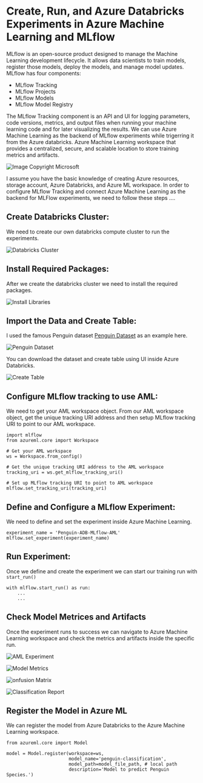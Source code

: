 # Create, Run, and Azure Databricks Experiments in Azure Machine Learning and MLflow
MLflow is an open-source product designed to manage the Machine Learning development lifecycle. It allows data scientists to train models, register those models, deploy the models, and manage model updates. MLflow has four components:

-	MLflow Tracking
-	MLflow Projects
-	MLflow Models
-	MLflow Model Registry

The MLflow Tracking component is an API and UI for logging parameters, code versions, metrics, and output files when running your machine learning code and for later visualizing the results.
We can use Azure Machine Learning as the backend of MLflow experiments while trigerring it from the Azure databricks. Azure Machine Learning workspace that provides a centralized, secure, and scalable location to store training metrics and artifacts.

![Image Copyright Microsoft](Images/mlflow-diagram.png?raw=true)

I assume you have the basic knowledge of creating Azure resources, storage account, Azure Databricks, and Azure ML workspace. In order to configure MLflow Tracking and connect Azure Machine Learning as the backend for MLFlow experiments, we need to follow these steps ....

## Create Databricks Cluster:

We need to create our own databricks compute cluster to run the experiments.

![Databricks Cluster](Images/DB_Cluster.JPG?raw=true)

 ## Install Required Packages: 
 
After we create the databricks cluster we need to install the required packages.

![Install Libraries](Images/DB_Cluster_Libraries.JPG?raw=true)

## Import the Data and Create Table:

I used the famous Penguin dataset [Penguin Dataset](https://www.kaggle.com/code/parulpandey/penguin-dataset-the-new-iris/data) as an example here. 

![Penguin Dataset](Images/Penguin.JPG?raw=true)

You can download the dataset and create table using UI inside Azure Databricks.

![Create Table](Images/create_table.JPG?raw=true)


## Configure MLflow tracking to use AML: 

We need to get your AML workspace object. From our AML workspace object, get the unique tracking URI address and then setup MLflow tracking URI to point to our AML workspace.

```
import mlflow
from azureml.core import Workspace

# Get your AML workspace
ws = Workspace.from_config()

# Get the unique tracking URI address to the AML workspace
tracking_uri = ws.get_mlflow_tracking_uri()

# Set up MLflow tracking URI to point to AML workspace
mlflow.set_tracking_uri(tracking_uri)
```

## Define and Configure a MLflow Experiment:

We need to define and set the experiment inside Azure Machine Learning.

```
experiment_name = 'Penguin-ADB-MLflow-AML'
mlflow.set_experiment(experiment_name)
```

## Run Experiment:

Once we define and create the experiment we can start our training run with ` start_run()`

```
with mlflow.start_run() as run:
    ...
    ...
```

## Check Model Metrices and Artifacts

Once the experiment runs to success we can navigate to Azure Machine Learning workspace and check the metrics and artifacts inside the specific run.

![AML Experiment](Images/aml_experiment.JPG?raw=true)

![Model Metrics](Images/model_metric.JPG?raw=true)

![onfusion Matrix](Images/conf_mat.JPG?raw=true)

![Classification Report](Images/class_report.JPG?raw=true)

## Register the Model in Azure ML

We can register the model from Azure Databricks to the Azure Machine Learning workspace.

```
from azureml.core import Model

model = Model.register(workspace=ws, 
                       model_name='penguin-classification',
                       model_path=model_file_path, # local path
                       description='Model to predict Penguin Species.')
```

